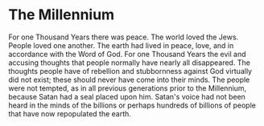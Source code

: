 # The Millennium
For one Thousand Years there was peace. The world loved the Jews. People loved one another. The earth had lived in peace, love, and in accordance with the Word of God.
For one Thousand Years the evil and accusing thoughts that people normally have nearly all disappeared. The thoughts people have of rebellion and stubbornness against God virtually did not exist; these should never have come into their minds.
The people were not tempted, as in all previous generations prior to the Millennium, because Satan had a seal placed upon him.
Satan's voice had not been heard in the minds of the billions or perhaps hundreds of billions of people that have now repopulated the earth.
